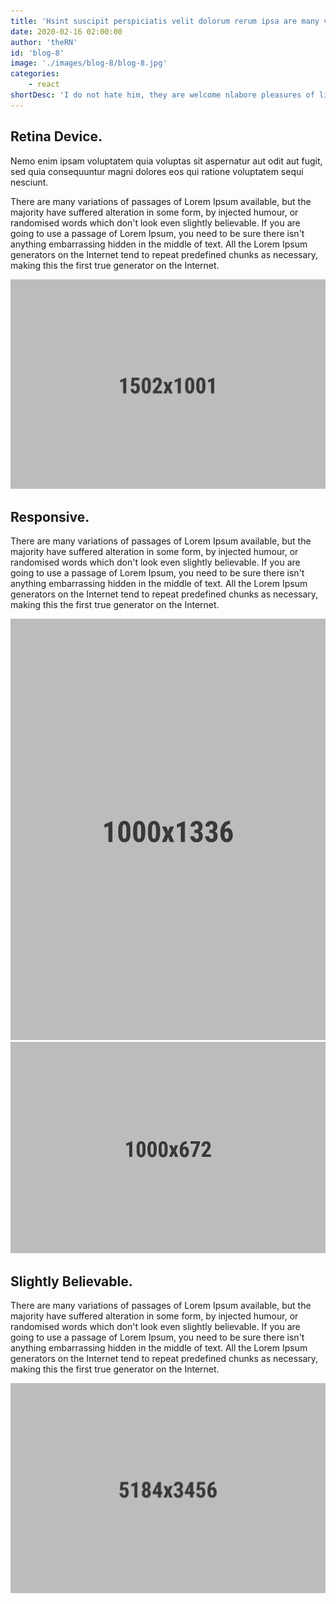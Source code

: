 ```yaml
---
title: 'Hsint suscipit perspiciatis velit dolorum rerum ipsa are many variations of passages of Lorem Ipsum'
date: 2020-02-16 02:00:00
author: 'theRN'
id: 'blog-8'
image: './images/blog-8/blog-8.jpg'
categories: 
    - react
shortDesc: 'I do not hate him, they are welcome nlabore pleasures of life because they are ninventore'
---
```


<div class="rn-blog-meta-area section-pb-xl">
    <div class="row">
        <div class="col-1 offset-1">
            <h2>Retina Device.</h2>
        </div>
        <div class="col-2 offset-1">
            <div class="rn-blog-content">
                <p>Nemo enim ipsam voluptatem quia voluptas sit aspernatur aut odit aut fugit, sed quia consequuntur magni dolores eos qui ratione voluptatem sequi nesciunt.</p>
                <p>There are many variations of passages of Lorem Ipsum available, but the majority have suffered alteration in some form, by injected humour, or randomised words which don't look even slightly believable. If you are going to use a passage of Lorem Ipsum, you need to be sure there isn't anything embarrassing hidden in the middle of text. All the Lorem Ipsum generators on the Internet tend to repeat predefined chunks as necessary, making this the first true generator on the Internet.</p>
            </div>
        </div>
    </div>
</div>

<div class="full-width-box">
    <img src="./images/blog-2/1.jpg" alt="single"/>
</div>

<div class="rn-blog-meta-area section-ptb-xl">
    <div class="row">
        <div class="col-1 offset-1">
            <h2>Responsive.</h2>
        </div>
        <div class="col-2 offset-1">
            <div class="rn-blog-content">
                <p>There are many variations of passages of Lorem Ipsum available, but the majority have suffered alteration in some form, by injected humour, or randomised words which don't look even slightly believable. If you are going to use a passage of Lorem Ipsum, you need to be sure there isn't anything embarrassing hidden in the middle of text. All the Lorem Ipsum generators on the Internet tend to repeat predefined chunks as necessary, making this the first true generator on the Internet.</p>
            </div>
        </div>
    </div>
</div>
<div class="rn-blog-meta-area">
    <div class="row">
        <div class="col-1 offset-1">
            <img src="./images/blog-1/6.jpg" alt="single"/>
        </div>
        <div class="col-2 offset-1">
            <img src="./images/blog-1/5.jpg" alt="single"/>
        </div>
    </div>
</div>

<div class="rn-blog-meta-area section-ptb-xl">
    <div class="row">
        <div class="col-1 offset-1">
            <h2>Slightly Believable.</h2>
        </div>
        <div class="col-2 offset-1">
            <div class="rn-blog-content">
                <p>There are many variations of passages of Lorem Ipsum available, but the majority have suffered alteration in some form, by injected humour, or randomised words which don't look even slightly believable. If you are going to use a passage of Lorem Ipsum, you need to be sure there isn't anything embarrassing hidden in the middle of text. All the Lorem Ipsum generators on the Internet tend to repeat predefined chunks as necessary, making this the first true generator on the Internet.</p>
            </div>
        </div>
    </div>
</div>

<div class="full-width-box">
    <img src="./images/blog-1/2.jpg" alt="single"/>
</div>